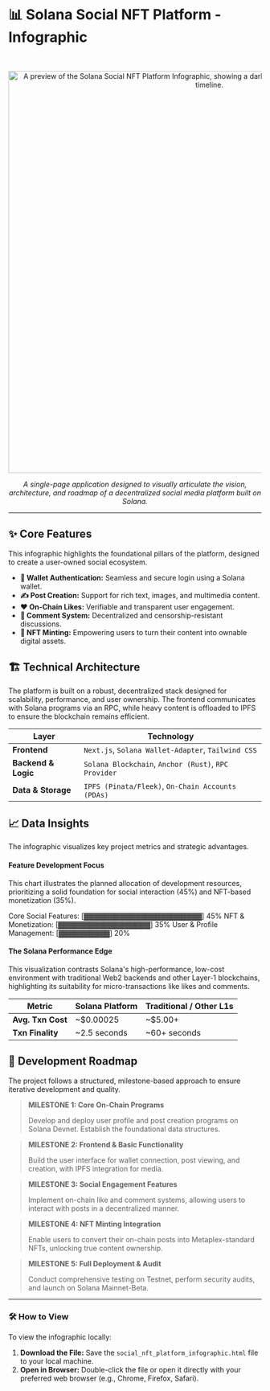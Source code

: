 # 📊 Solana Social NFT Platform - Infographic

<br>

<p align="center">
  <img src="https://placehold.co/800x450/0D1B2A/E0E1DD?text=Solana+Social+NFT+Platform+Infographic+Preview" alt="A preview of the Solana Social NFT Platform Infographic, showing a dark-themed, modern layout with charts and a timeline." width="800"/>
</p>

<p align="center">
  <em>A single-page application designed to visually articulate the vision, architecture, and roadmap of a decentralized social media platform built on Solana.</em>
</p>

---

## ✨ Core Features

This infographic highlights the foundational pillars of the platform, designed to create a user-owned social ecosystem.

* **👤 Wallet Authentication:** Seamless and secure login using a Solana wallet.
* **✍️ Post Creation:** Support for rich text, images, and multimedia content.
* **❤️ On-Chain Likes:** Verifiable and transparent user engagement.
* **💬 Comment System:** Decentralized and censorship-resistant discussions.
* **💎 NFT Minting:** Empowering users to turn their content into ownable digital assets.

## 🏗️ Technical Architecture

The platform is built on a robust, decentralized stack designed for scalability, performance, and user ownership. The frontend communicates with Solana programs via an RPC, while heavy content is offloaded to IPFS to ensure the blockchain remains efficient.

| Layer               | Technology                               |
| ------------------- | ---------------------------------------- |
| **Frontend** | `Next.js`, `Solana Wallet-Adapter`, `Tailwind CSS` |
| **Backend & Logic** | `Solana Blockchain`, `Anchor (Rust)`, `RPC Provider` |
| **Data & Storage** | `IPFS (Pinata/Fleek)`, `On-Chain Accounts (PDAs)` |

## 📈 Data Insights

The infographic visualizes key project metrics and strategic advantages.

#### Feature Development Focus

This chart illustrates the planned allocation of development resources, prioritizing a solid foundation for social interaction (45%) and NFT-based monetization (35%).


Core Social Features:      [▓▓▓▓▓▓▓▓▓▓▓▓▓▓▓▓▓▓▓▓▓▓▓] 45%
NFT & Monetization:        [▓▓▓▓▓▓▓▓▓▓▓▓▓▓▓▓▓▓]      35%
User & Profile Management: [▓▓▓▓▓▓▓▓▓▓]              20%

#### The Solana Performance Edge

This visualization contrasts Solana's high-performance, low-cost environment with traditional Web2 backends and other Layer-1 blockchains, highlighting its suitability for micro-transactions like likes and comments.

| Metric              | Solana Platform | Traditional / Other L1s |
| ------------------- | --------------- | ----------------------- |
| **Avg. Txn Cost** | ~$0.00025       | ~$5.00+                 |
| **Txn Finality** | ~2.5 seconds    | ~60+ seconds            |

## 🚀 Development Roadmap

The project follows a structured, milestone-based approach to ensure iterative development and quality.

> **MILESTONE 1: Core On-Chain Programs**
>
> Develop and deploy user profile and post creation programs on Solana Devnet. Establish the foundational data structures.

> **MILESTONE 2: Frontend & Basic Functionality**
>
> Build the user interface for wallet connection, post viewing, and creation, with IPFS integration for media.

> **MILESTONE 3: Social Engagement Features**
>
> Implement on-chain like and comment systems, allowing users to interact with posts in a decentralized manner.

> **MILESTONE 4: NFT Minting Integration**
>
> Enable users to convert their on-chain posts into Metaplex-standard NFTs, unlocking true content ownership.

> **MILESTONE 5: Full Deployment & Audit**
>
> Conduct comprehensive testing on Testnet, perform security audits, and launch on Solana Mainnet-Beta.

---

### 🛠️ How to View

To view the infographic locally:

1.  **Download the File:** Save the `social_nft_platform_infographic.html` file to your local machine.
2.  **Open in Browser:** Double-click the file or open it directly with your preferred web browser (e.g., Chrome, Firefox, Safari).
